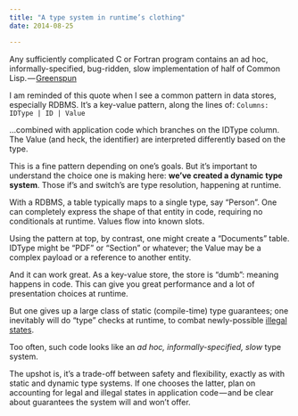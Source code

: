 ```yaml
---
title: "A type system in runtime’s clothing"
date: 2014-08-25

---
```


Any sufficiently complicated C or Fortran program contains an ad hoc, informally-specified, bug-ridden, slow implementation of half of Common Lisp. — [Greenspun](http://en.wikipedia.org/wiki/Greenspun%27s_tenth_rule)

I am reminded of this quote when I see a common pattern in data stores, especially RDBMS. It’s a key-value pattern, along the lines of:
`Columns: IDType | ID | Value`

…combined with application code which branches on the IDType column. The Value (and heck, the identifier) are interpreted differently based on the type.

This is a fine pattern depending on one’s goals. But it’s important to understand the choice one is making here: **we’ve created a dynamic type system**. Those if’s and switch’s are type resolution, happening at runtime.

With a RDBMS, a table typically maps to a single type, say “Person”. One can completely express the shape of that entity in code, requiring no conditionals at runtime. Values flow into known slots.

Using the pattern at top, by contrast, one might create a “Documents” table. IDType might be “PDF” or “Section” or whatever; the Value may be a complex payload or a reference to another entity.

And it can work great. As a key-value store, the store is “dumb”: meaning happens in code. This can give you great performance and a lot of presentation choices at runtime.

But one gives up a large class of static (compile-time) type guarantees; one inevitably will do “type” checks at runtime, to combat newly-possible [illegal states](https://www.google.com/webhp?sourceid=chrome-instant&amp;ion=1&amp;espv=2&amp;ie=UTF-8#q=make%20illegal%20states%20unrepresentable).

Too often, such code looks like an _ad hoc, informally-specified, slow_ type system.

The upshot is, it’s a trade-off between safety and flexibility, exactly as with static and dynamic type systems. If one chooses the latter, plan on accounting for legal and illegal states in application code — and be clear about guarantees the system will and won’t offer.
